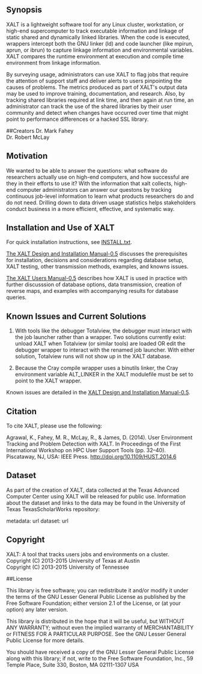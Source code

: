 ## Synopsis

XALT is a lightweight software tool for any Linux cluster,
workstation, or high-end supercomputer to track executable information
and linkage of static shared and dynamically linked libraries. When
the code is executed, wrappers intercept both the GNU linker (ld) and
code launcher (like mpirun, aprun, or ibrun) to capture linkage
information and environmental variables. XALT compares the runtime
environment at execution and compile time environment from linkage
information. 

By surveying usage, administrators can use XALT to flag jobs that
require the attention of support staff and deliver alerts to users
pinpointing the causes of problems.  The metrics produced as part of
XALT's output data may be used to improve training, documentation, and
research. Also, by tracking shared libraries required at link time,
and then again at run time, an administrator can track the use of the
shared libraries by their user community and detect when changes have
occurred over time that might point to performance differences or a
hacked SSL library. 

##Creators
Dr. Mark Fahey  
Dr. Robert McLay

## Motivation

We wanted to be able to answer the questions: what software do
researchers actually use on high-end computers, and how successful are
they in their efforts to use it?  With the information that xalt
collects, high-end computer administrators can answer our questons by
tracking continuous job-level information to learn what products
researchers do and do not need.  Drilling down to data driven usage
statistics helps stakeholders conduct business in a more efficient,
effective, and systematic way. 

## Installation and Use of XALT

For quick installation instructions, see [INSTALL.txt](INSTALL.txt).

[The XALT Design and Installation
Manual-0.5](XALTDesignandInstallationManual-0.5.pdf) discusses the
prerequisites for installation, decisions and considerations regarding
database setup, XALT testing, other transmission methods, examples,
and knowns issues. 

[The XALT Users Manual-0.5](XALTUsersManual-0.5.pdf) describes how
XALT is used in practice with further discusssion of database options,
data transmission, creation of reverse maps, and examples with
accompanying results for database queries. 


## Known Issues and Current Solutions

1. With tools like the debugger Totalview, the debugger must interact
with the job launcher rather than a wrapper.  Two solutions currently
exist: unload XALT when Totalview (or similar tools) are loaded OR
edit the debugger wrapper to interact with the renamed job
launcher. With either solution, Totalview runs will not show up in the
XALT database. 

2. Because the Cray compile wrapper uses a binutils linker, the Cray
environment variable ALT_LINKER in the XALT modulefile must be set to
point to the XALT wrapper. 

Known issues are detailed in the [XALT Design and Installation
Manual-0.5](XALTDesignandInstallationManual-0.5.pdf). 


## Citation

To cite XALT, please use the following:

Agrawal, K., Fahey, M. R., McLay, R., & James, D. (2014). User Environment Tracking and Problem Detection with XALT. In Proceedings of the First International Workshop on HPC User Support Tools (pp. 32–40). Piscataway, NJ, USA: IEEE Press. http://doi.org/10.1109/HUST.2014.6

## Dataset

As part of the creation of XALT, data collected at the Texas Advanced
Computer Center using XALT will be released for public use.
Information about the dataset and links to the data may be found in
the University of Texas TexasScholarWorks repository: 

metadata: url
dataset: url

## Copyright

XALT: A tool that tracks users jobs and environments on a cluster.  
Copyright (C) 2013-2015 University of Texas at Austin  
Copyright (C) 2013-2015 University of Tennessee

##License

This library is free software; you can redistribute it and/or modify
it under the terms of the GNU Lesser General Public License as
published by the Free Software Foundation; either version 2.1 of
the License, or (at your option) any later version.

This library is distributed in the hope that it will be useful,
but WITHOUT ANY WARRANTY; without even the implied warranty of
MERCHANTABILITY or FITNESS FOR A PARTICULAR PURPOSE. See the GNU
Lesser  General Public License for more details.

You should have received a copy of the GNU Lesser General Public
License along with this library; if not, write to the Free
Software Foundation, Inc., 59 Temple Place, Suite 330,
Boston, MA 02111-1307 USA
